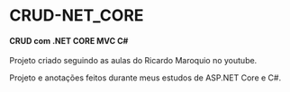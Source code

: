 # CRUD-NET_CORE

#### CRUD com .NET CORE MVC C#

Projeto criado seguindo as aulas do Ricardo Maroquio no youtube.

Projeto e anotações feitos durante meus estudos de ASP.NET Core e C#.